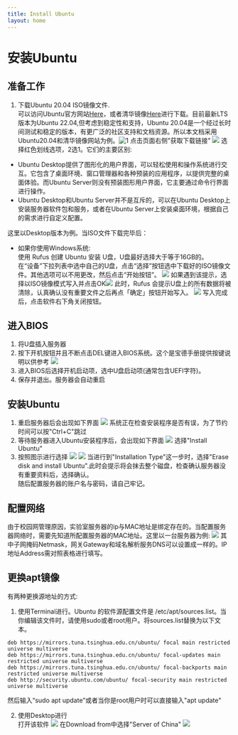 ```yaml
---
title: Install Ubuntu
layout: home
---
```


# 安装Ubuntu
## 准备工作
1. 下载Ubuntu 20.04 ISO镜像文件.  
可以访问Ubuntu官方网站[Here](https://ubuntu.com/download/desktop)，或者清华镜像[Here](https://mirrors.tuna.tsinghua.edu.cn/)进行下载。目前最新LTS版本为Ubuntu 22.04,但考虑到稳定性和支持，Ubuntu 20.04是一个经过长时间测试和稳定的版本，有更广泛的社区支持和文档资源。所以本文档采用Ubuntu20.04和清华镜像网站为例。![1](./img/Snipaste_2023-05-17_12-05-05.png)
点击页面右侧"获取下载链接"
![](./img/1.png)
选择红色划线选项，2选1。它们的主要区别:
- Ubuntu Desktop提供了图形化的用户界面，可以轻松使用和操作系统进行交互。它包含了桌面环境、窗口管理器和各种预装的应用程序，以提供完整的桌面体验。而Ubuntu Server则没有预装图形用户界面，它主要通过命令行界面进行操作。
- Ubuntu Desktop和Ubuntu Server并不是互斥的，可以在Ubuntu Desktop上安装服务器软件包和服务，或者在Ubuntu Server上安装桌面环境，根据自己的需求进行自定义配置。

这里以Desktop版本为例。当ISO文件下载完毕后：
- 如果你使用Windows系统:  
使用 Rufus 创建 Ubuntu 安装 U盘，U盘最好选择大于等于16GB的。  
在“设备”下拉列表中选中自己的U盘，点击“选择”按钮选中下载好的ISO镜像文件。其他选项可以不用更改，然后点击“开始按钮”。
![](https://img.sysgeek.cn/img/2023/03/make-ubuntu-usb-flash-drive-2.jpg)
如果遇到该提示，选择以ISO镜像模式写入并点击OK![](https://img.sysgeek.cn/img/2023/03/make-ubuntu-usb-flash-drive-3.jpg)
此时，Rufus 会提示U盘上的所有数据将被清除，认真确认没有重要文件之后再点「确定」按钮开始写入。
![](https://img.sysgeek.cn/img/2023/03/make-ubuntu-usb-flash-drive-4.jpg)
写入完成后，点击软件右下角关闭按钮。

## 进入BIOS
1. 将U盘插入服务器
2. 按下开机按钮并且不断点击DEL键进入BIOS系统。这个是宝德手册提供按键说明以供参考
![](./img/Snipaste_2023-05-17_12-28-02.png)
3. 进入BIOS后选择开机启动项，选中U盘启动项(通常包含UEFI字符)。
4. 保存并退出。服务器会自动重启
## 安装Ubuntu
1. 重启服务器后会出现如下界面
![](./img/QQ%E5%9B%BE%E7%89%8720230517123611.jpg)
系统正在检查安装程序是否有误，为了节约时间可以按"Ctrl+C"跳过
2. 等待服务器进入Ubuntu安装程序后，会出现如下界面
![](./img/QQ%E5%9B%BE%E7%89%8720230517123301.jpg)
选择"Install Ubuntu"
3. 按照图示进行选择
![](./img/QQ%E5%9B%BE%E7%89%871.jpg)
![](./img/QQ%E5%9B%BE%E7%89%8720230517123957.jpg)
当进行到"Installation Type"这一步时，选择"Erase disk and install Ubuntu".此时会提示将会抹去整个磁盘，检查确认服务器没有重要资料后，选择确认。  
随后配置服务器的账户名与密码，请自己牢记。
## 配置网络
由于校园网管理原因，实验室服务器的ip与MAC地址是绑定存在的。当配置服务器网络时，需要先知道所配置服务器的MAC地址。这里以一台服务器为例:
![](/img/QQ%E5%9B%BE%E7%89%8720230517124628.jpg)
其中子网掩码Netmask，网关Gateway和域名解析服务DNS可以设置成一样的。IP地址Address需对照表格进行填写。
## 更换apt镜像
有两种更换源地址的方式:  
1. 使用Terminal进行。Ubuntu 的软件源配置文件是 /etc/apt/sources.list。当你编辑该文件时，请使用sudo或者root用户。将sources.list替换为以下文本。
```
deb https://mirrors.tuna.tsinghua.edu.cn/ubuntu/ focal main restricted universe multiverse
deb https://mirrors.tuna.tsinghua.edu.cn/ubuntu/ focal-updates main restricted universe multiverse
deb https://mirrors.tuna.tsinghua.edu.cn/ubuntu/ focal-backports main restricted universe multiverse
deb http://security.ubuntu.com/ubuntu/ focal-security main restricted universe multiverse
```
然后输入“sudo apt update”或者当你是root用户时可以直接输入"apt update"

2. 使用Desktop进行  
打开该软件
![](./img/QQ%E5%9B%BE%E7%89%8720230517125650.jpg)
在Download from中选择"Server of China"
![](./img/QQ%E5%9B%BE%E7%89%8720230517141547.jpg)